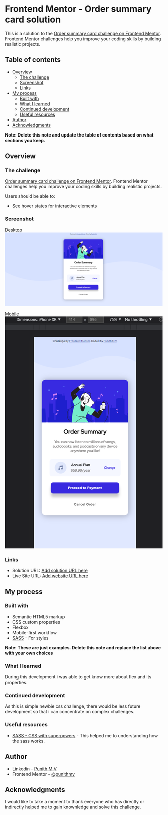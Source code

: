 # Frontend Mentor - Order summary card solution

This is a solution to the [Order summary card challenge on Frontend Mentor](https://www.frontendmentor.io/challenges/order-summary-component-QlPmajDUj). Frontend Mentor challenges help you improve your coding skills by building realistic projects. 

## Table of contents

- [Overview](#overview)
  - [The challenge](#the-challenge)
  - [Screenshot](#screenshot)
  - [Links](#links)
- [My process](#my-process)
  - [Built with](#built-with)
  - [What I learned](#what-i-learned)
  - [Continued development](#continued-development)
  - [Useful resources](#useful-resources)
- [Author](#author)
- [Acknowledgments](#acknowledgments)

**Note: Delete this note and update the table of contents based on what sections you keep.**

## Overview

### The challenge

[Order summary card challenge on Frontend Mentor](https://www.frontendmentor.io/challenges/order-summary-component-QlPmajDUj). Frontend Mentor challenges help you improve your coding skills by building realistic projects. 

Users should be able to:

- See hover states for interactive elements

### Screenshot

Desktop
![](./screenshot-desktop.png)

Mobile
![](./screenshot-mobile.png)

### Links

- Solution URL: [Add solution URL here](https://github.com/punithmv/frontend-designs)
- Live Site URL: [Add website URL here](https://punithmv.github.io/frontend-designs/)

## My process

### Built with

- Semantic HTML5 markup
- CSS custom properties
- Flexbox
- Mobile-first workflow
- [SASS](https://sass-lang.com/) - For styles

**Note: These are just examples. Delete this note and replace the list above with your own choices**

### What I learned

During this development i was able to get know more about flex and its properties.

### Continued development

As this is simple newbie css challenge, there would be less future development so that i can concentrate on complex challenges.

### Useful resources

- [SASS - CSS with superpowers](https://www.w3schools.com/sass/) - This helped me to understanding how the sass works.

## Author

- Linkedin - [Punith M V](https://www.linkedin.com/in/punith-m-v-bb660b1a4/)
- Frontend Mentor - [@punithmv](https://www.frontendmentor.io/profile/punithmv)

## Acknowledgments

I would like to take a moment to thank everyone who has directly or indirectly helped me to gain knownledge and solve this challenge. 
